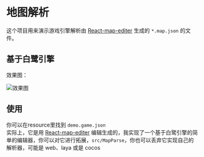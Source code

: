 # 地图解析 

这个项目用来演示游戏引擎解析由 [React-map-editer](https://github.com/checkmind/React-map-editer) 生成的 `*.map.json` 的文件。  
## 基于白鹭引擎   

效果图：  

![效果图](https://i.loli.net/2019/04/22/5cbca0352fd3e.gif
)

## 使用   

你可以在resource里找到 `demo.game.json`  
实际上，它是用 [React-map-editer](https://github.com/checkmind/React-map-editer) 编辑生成的，我实现了一个基于白鹭引擎的简单的编辑器，你可以对它进行拓展，`src/MapParse`，你也可以丢弃它实现自己的解析器，可能是 web、laya 或是 cocos  
